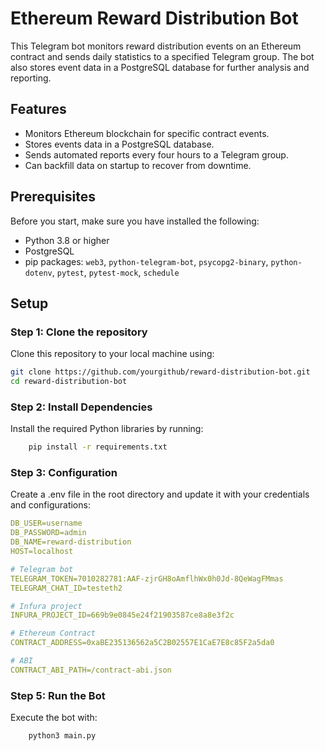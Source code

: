 # Ethereum Reward Distribution Bot

This Telegram bot monitors reward distribution events on an Ethereum contract and sends daily statistics to a specified Telegram group. The bot also stores event data in a PostgreSQL database for further analysis and reporting.

## Features

- Monitors Ethereum blockchain for specific contract events.
- Stores events data in a PostgreSQL database.
- Sends automated reports every four hours to a Telegram group.
- Can backfill data on startup to recover from downtime.

## Prerequisites

Before you start, make sure you have installed the following:
- Python 3.8 or higher
- PostgreSQL
- pip packages: `web3`, `python-telegram-bot`, `psycopg2-binary`, `python-dotenv`, `pytest`, `pytest-mock`, `schedule`

## Setup

### Step 1: Clone the repository

Clone this repository to your local machine using:
```bash
git clone https://github.com/yourgithub/reward-distribution-bot.git
cd reward-distribution-bot
```

### Step 2: Install Dependencies

Install the required Python libraries by running:
```bash
    pip install -r requirements.txt
```

### Step 3: Configuration

Create a .env file in the root directory and update it with your credentials and configurations:

```yml
DB_USER=username
DB_PASSWORD=admin
DB_NAME=reward-distribution
HOST=localhost

# Telegram bot
TELEGRAM_TOKEN=7010282781:AAF-zjrGH8oAmflhWx0h0Jd-8QeWagFMmas
TELEGRAM_CHAT_ID=testeth2

# Infura project
INFURA_PROJECT_ID=669b9e0845e24f21903587ce8a8e3f2c

# Ethereum Contract
CONTRACT_ADDRESS=0xaBE235136562a5C2B02557E1CaE7E8c85F2a5da0

# ABI 
CONTRACT_ABI_PATH=/contract-abi.json
```

### Step 5: Run the Bot

Execute the bot with:

```bash
    python3 main.py
```